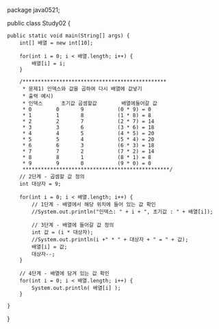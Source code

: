 package java0521;

public class Study02 {

	public static void main(String[] args) {
		int[] 배열 = new int[10];
		
		for(int i = 0; i < 배열.length; i++) {
			배열[i] = i;
		}
		
		/***********************************************
		 * 문제1) 인덱스와 값을 곱하여 다시 배열에 값넣기
		 * 출력 예시)
		 * 인덱스		초기값	곱셈할값		배열에들어갈 값
		 * 0		0		9			(0 * 9) = 0
		 * 1		1		8			(1 * 8) = 8
		 * 2		2		7			(2 * 7) = 14
		 * 3		3		6			(3 * 6) = 18
		 * 4		4		5			(4 * 5) = 20
		 * 5		5		4			(5 * 4) = 20
		 * 6		6		3			(6 * 3) = 18
		 * 7		7		2			(7 * 2) = 14
		 * 8		8		1			(8 * 1) = 8
		 * 9		9		0			(9 * 0) = 0
		 ************************************************/
		// 2단계 - 곱셈할 값 정의
		int 대상자 = 9;
		
		for(int i = 0; i < 배열.length; i++) {
			// 1단계 - 배열에서 해당 위치에 들어 있는 값 확인
			//System.out.println("인덱스: " + i + ", 초기값 : " + 배열[i]);
			
			// 3단계 - 배열에 들어갈 값 정의
			int 값 = (i * 대상자);
			//System.out.println(i +" * " + 대상자 + " = " + 값);
			배열[i] = 값;
			대상자--;
		}
		
		// 4단계 - 배열에 담겨 있는 값 확인
		for(int i = 0; i < 배열.length; i++) {
			System.out.println( 배열[i] );
		}

	}

}
